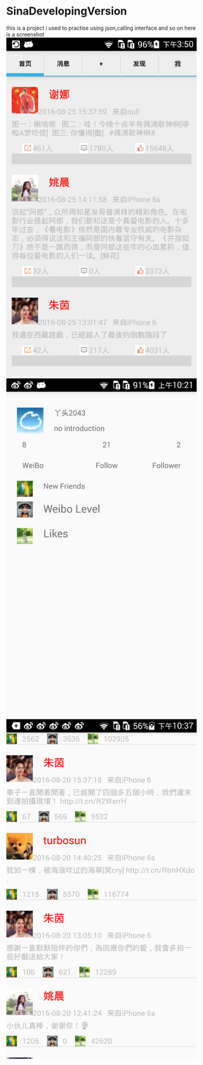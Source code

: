 # SinaDevelopingVersion
this is a project i used to practise 
using json,calling interface and so on
here is a screenshot
![ScreenShot](weibo3.png)
![ScreenShot](sina1.png)
![ScreenShot](weibo2.png)
